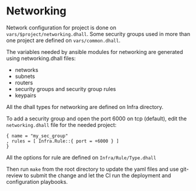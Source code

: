 # Networking

Network configuration for project is done on `vars/$project/networking.dhall`.
Some security groups used in more than one project are defined on
`vars/common.dhall`.

The variables needed by ansible modules for networking are generated using
networking.dhall files:
* networks
* subnets
* routers
* security groups and security group rules
* keypairs

All the dhall types for networking are defined on Infra directory.

To add a security group and open the port 6000 on tcp (default), edit the `networking.dhall` file for the needed project:
```dhall
{ name = "my_sec_group"
, rules = [ Infra.Rule::{ port = +6000 } ]
}
```

All the options for rule are defined on `Infra/Rule/Type.dhall`

Then run `make` from the root directory to update the yaml files and use
git-review to submit the change and let the CI run the deployment and
configuration playbooks.
